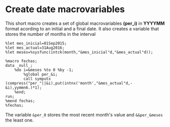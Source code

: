 # Create date macrovariables

This short macro creates a set of global macrovariables **(per_i)** in **YYYYMM** format acording to an initial and a final date. It also creates a variable that stores the number of months in the interval

    %let mes_inicial=01Sep2015;
    %let mes_actual=31Aug2016; 
    %let meses=%sysfunc(intck(month,"&mes_inicial"d,"&mes_actual"d));
 
    %macro fechas;
    data _null_;
    	%do i=&meses %to 0 %by -1; 
    		%global per_&i;
    		call symputx (compress("per_"||&i),put(intnx('month',"&mes_actual"d,-&i),yymmn6.)*1);
    	%end;
    run;
    %mend fechas;
    %fechas;


The variable `&per_0` stores the most recent month's value and `&&per_&meses` the least one.
